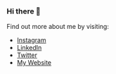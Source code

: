 ### Hi there 👋

<!--
**almostengr/almostengr** is a ✨ _special_ ✨ repository because its `README.md` (this file) appears on your GitHub profile.

Here are some ideas to get you started:

- 🔭 I’m currently working on ...
- 🌱 I’m currently learning ...
- 👯 I’m looking to collaborate on ...
- 🤔 I’m looking for help with ...
- 💬 Ask me about ...
- 📫 How to reach me: ...
- 😄 Pronouns: ...
- ⚡ Fun fact: ...
-->

Find out more about me by visiting:

* [Instagram](https://Instagram.com/almostengr)
* [LinkedIn](https://linkedin.com/in/krobinsontech)
* [Twitter](https://twitter.com/almostengr)
* [My Website](https://thealmostengineer.com)
